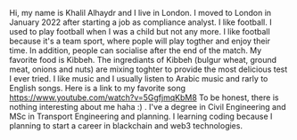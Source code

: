Hi, my name is Khalil Alhaydr and I live in London.
I moved to London in January 2022 after starting a job as compliance analyst.
I like football. I used to play football when I was a child but not any more. I like football because it's a team sport, where pople will play togther and enjoy their time. In addition, people can socialise after the end of the match.
My favorite food is Kibbeh. The ingrediants of Kibbeh (bulgur wheat, ground meat, onions and nuts) are mixing toghter to provide the most delicious test I ever tried.
I like music and I usually listen to Arabic music and rarly to English songs. Here is a link to my favorite song https://www.youtube.com/watch?v=5GgfjmqKbM8
To be honest, there is nothing interesting about me haha :) . I've a degree in Civil Engineering and MSc in Transport Engineering and planning. I learning coding because I planning to start a career in blackchain and web3 technologies. 
